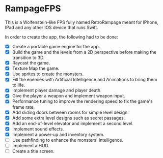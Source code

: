 # RampageFPS

This is a Wolfenstein-like FPS fully named RetroRampage meant for IPhone, IPad and any other IOS device that runs Swift.

In order to create the app, the following had to be done:

- [x] Create a portable game engine for the app.
- [x] Build the game and the levels from a 2D perspective before making the transition to 3D.
- [x] Raycast the game.
- [x] Texture Map the game.
- [x] Use sprites to create the monsters.
- [x] Fill the enemies with Artificial Intelligence and Animations to bring them to life.
- [x] Implement player damage and player death.
- [x] Give the player a weapon and implement weapon input.
- [x] Performance tuning to improve the rendering speed to fix the game's frame rate.
- [x] Add sliding doors between rooms for simple level design.
- [x] Add some extra level designs such as secret passages.
- [x] Add an end-of-level elevator and implement a second level.
- [x] Implement sound effects.
- [x] Implement a power-up and inventory system.
- [ ] Use pathfinding to enhance the monsters' intelligence.
- [ ] Implement a HUD.
- [ ] Create a title screen.
